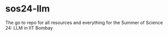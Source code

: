 # sos24-llm
The go to repo for all resources and everything for the Summer of Science 24: LLM in IIT Bombay
